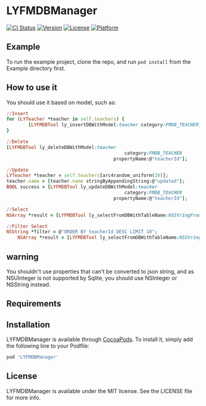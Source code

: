 # LYFMDBManager

[![CI Status](http://img.shields.io/travis/lvshi/LYFMDBManager.svg?style=flat)](https://travis-ci.org/lvshi/LYFMDBManager)
[![Version](https://img.shields.io/cocoapods/v/LYFMDBManager.svg?style=flat)](http://cocoapods.org/pods/LYFMDBManager)
[![License](https://img.shields.io/cocoapods/l/LYFMDBManager.svg?style=flat)](http://cocoapods.org/pods/LYFMDBManager)
[![Platform](https://img.shields.io/cocoapods/p/LYFMDBManager.svg?style=flat)](http://cocoapods.org/pods/LYFMDBManager)

## Example

To run the example project, clone the repo, and run `pod install` from the Example directory first.

## How to use it

You should use it based on model, such as:
```ruby
//Insert
for (LYTeacher *teacher in self.teachers) {
        [LYFMDBTool ly_insertDBWithModel:teacher category:FMDB_TEACHER];
}

//Delete
[LYFMDBTool ly_deleteDBWithModel:teacher
                                           category:FMDB_TEACHER
                                       propertyName:@"teacherId"];

//Update
LYTeacher *teacher = self.teachers[arc4random_uniform(20)];
teacher.name = [teacher.name stringByAppendingString:@"updated"];
BOOL success = [LYFMDBTool ly_updateDBWithModel:teacher
                                           category:FMDB_TEACHER
                                       propertyName:@"teacherId"];

//Select
NSArray *result = [LYFMDBTool ly_selectFromDBWithTableName:NSStringFromClass([LYTeacher class]) category:FMDB_TEACHER];

//Filter Select
NSString *filter = @"ORDER BY teacherId DESC LIMIT 10";
    NSArray *result = [LYFMDBTool ly_selectFromDBWithTableName:NSStringFromClass([LYTeacher class]) category:FMDB_TEACHER filter:filter];
```

## warning
You shouldn't use properties that can't be converted to json string, and as NSUInteger is not supported by Sqlite, you should use NSInteger or NSString instead.

## Requirements

## Installation

LYFMDBManager is available through [CocoaPods](http://cocoapods.org). To install
it, simply add the following line to your Podfile:

```ruby
pod 'LYFMDBManager'
```

## License

LYFMDBManager is available under the MIT license. See the LICENSE file for more info.
